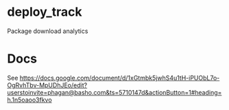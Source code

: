 # deploy_track
Package download analytics

# Docs

See https://docs.google.com/document/d/1xGtmbk5jwhS4u1tH-iPUObL7o-OgRvhTbv-MpUDhJEo/edit?userstoinvite=phagan@basho.com&ts=5710147d&actionButton=1#heading=h.1n5oaoo3fkvo
